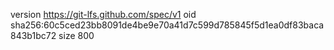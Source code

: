 version https://git-lfs.github.com/spec/v1
oid sha256:60c5ced23bb8091de4be9e70a41d7c599d785845f5d1ea0df83baca843b1bc72
size 800

